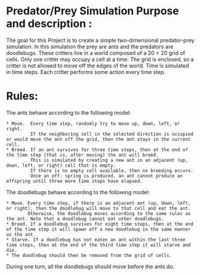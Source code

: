
# Predator/Prey Simulation Purpose and description :
  The goal for this Project is to create a simple two-dimensional predator-prey simulation. 
  In this simulation the prey are ants and the predators are doodlebugs.
  These critters live in a world composed of a 20 × 20 grid of cells.
  Only one critter may occupy a cell at a time. The grid is enclosed, so a critter is not allowed to move off the edges of the world. 
  Time is simulated in time steps. Each critter performs some action every time step.
  

# Rules:
  The ants behave according to the following model:
  
    * Move.  Every time step, randomly try to move up, down, left, or right. 
             If the neighboring cell in the selected direction is occupied or would move the ant off the grid, then the ant stays in the current cell.
    * Breed. If an ant survives for three time steps, then at the end of the time step (that is, after moving) the ant will breed. 
             This is simulated by creating a new ant in an adjacent (up, down, left, or right) cell that is empty. 
             If there is no empty cell available, then no breeding occurs.
             Once an off- spring is produced, an ant cannot produce an offspring until three more time steps have elapsed.

 The doodlebugs behave according to the following model:
 
    * Move. Every time step, if there is an adjacent ant (up, down, left, or right), then the doodlebug will move to that cell and eat the ant. 
            Otherwise, the doodlebug moves according to the same rules as the ant. Note that a doodlebug cannot eat other doodlebugs.
    * Breed. If a doodlebug survives for eight time steps, then at the end of the time step it will spawn off a new doodlebug in the same manner as the ant.
    * Starve. If a doodlebug has not eaten an ant within the last three time steps, then at the end of the third time step it will starve and die.
    * The doodlebug should then be removed from the grid of cells.
    
During one turn, all the doodlebugs should move before the ants do.
